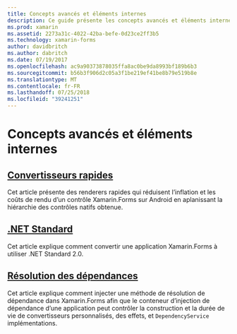 ```yaml
---
title: Concepts avancés et éléments internes
description: Ce guide présente les concepts avancés et éléments internes de Xamarin.Forms. Cela inclut actuellement des articles sur les renderers rapides et .NET Standard.
ms.prod: xamarin
ms.assetid: 2273a31c-4022-42ba-befe-0d23ce2ff3b5
ms.technology: xamarin-forms
author: davidbritch
ms.author: dabritch
ms.date: 07/19/2017
ms.openlocfilehash: ac9a90373878035ffa8ac0be9da8993bf189b6b3
ms.sourcegitcommit: b56b3f906d2c05a3f1be219ef41be8b79e519b8e
ms.translationtype: MT
ms.contentlocale: fr-FR
ms.lasthandoff: 07/25/2018
ms.locfileid: "39241251"
---
```

# <a name="advanced-concepts--internals"></a>Concepts avancés et éléments internes

## <a name="fast-renderersfast-renderersmd"></a>[Convertisseurs rapides](fast-renderers.md)

Cet article présente des renderers rapides qui réduisent l’inflation et les coûts de rendu d’un contrôle Xamarin.Forms sur Android en aplanissant la hiérarchie des contrôles natifs obtenue.

## <a name="net-standardnet-standardmd"></a>[.NET Standard](net-standard.md)

Cet article explique comment convertir une application Xamarin.Forms à utiliser .NET Standard 2.0.

## <a name="dependency-resolutiondependency-resolutionmd"></a>[Résolution des dépendances](dependency-resolution.md)

Cet article explique comment injecter une méthode de résolution de dépendance dans Xamarin.Forms afin que le conteneur d’injection de dépendance d’une application peut contrôler la construction et la durée de vie de convertisseurs personnalisés, des effets, et `DependencyService` implémentations.
